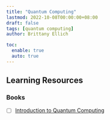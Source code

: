 ```yaml
---
title: "Quantum Computing"
lastmod: 2022-10-08T00:00:00+08:00
draft: false
tags: [quantum computing]
author: Brittany Ellich

toc:
  enable: true
  auto: true
---
```


## Learning Resources

### Books

* [ ] [Introduction to Quantum Computing](https://www.amazon.com/dp/3030983382/?coliid=I25YSQFAXRUOMF&colid=PPMWLS8ABA0Y&psc=1&ref_=gv_ov_lig_pi_dp)
